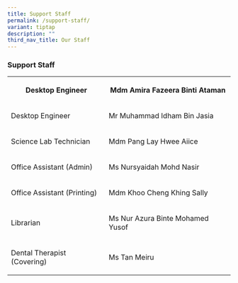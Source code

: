 ```yaml
---
title: Support Staff
permalink: /support-staff/
variant: tiptap
description: ""
third_nav_title: Our Staff
---
```

<h3><strong>Support Staff</strong></h3>
<table style="minWidth: 50px">
<colgroup>
<col>
<col>
</colgroup>
<tbody>
<tr>
<th rowspan="1" colspan="1">
<p>Desktop Engineer</p>
</th>
<th rowspan="1" colspan="1">
<p>Mdm Amira Fazeera Binti Ataman</p>
</th>
</tr>
<tr>
<td rowspan="1" colspan="1">
<p>Desktop Engineer</p>
</td>
<td rowspan="1" colspan="1">
<p>Mr Muhammad Idham Bin Jasia</p>
</td>
</tr>
<tr>
<td rowspan="1" colspan="1">
<p>Science Lab Technician</p>
</td>
<td rowspan="1" colspan="1">
<p>Mdm Pang Lay Hwee Aiice</p>
</td>
</tr>
<tr>
<td rowspan="1" colspan="1">
<p>Office Assistant (Admin)</p>
</td>
<td rowspan="1" colspan="1">
<p>Ms Nursyaidah Mohd Nasir</p>
</td>
</tr>
<tr>
<td rowspan="1" colspan="1">
<p>Office Assistant (Printing)</p>
</td>
<td rowspan="1" colspan="1">
<p>Mdm Khoo Cheng Khing Sally</p>
</td>
</tr>
<tr>
<td rowspan="1" colspan="1">
<p>Librarian</p>
</td>
<td rowspan="1" colspan="1">
<p>Ms Nur Azura Binte Mohamed Yusof</p>
</td>
</tr>
<tr>
<td rowspan="1" colspan="1">
<p>Dental Therapist (Covering)</p>
</td>
<td rowspan="1" colspan="1">
<p>Ms Tan Meiru</p>
</td>
</tr>
</tbody>
</table>
<p></p>